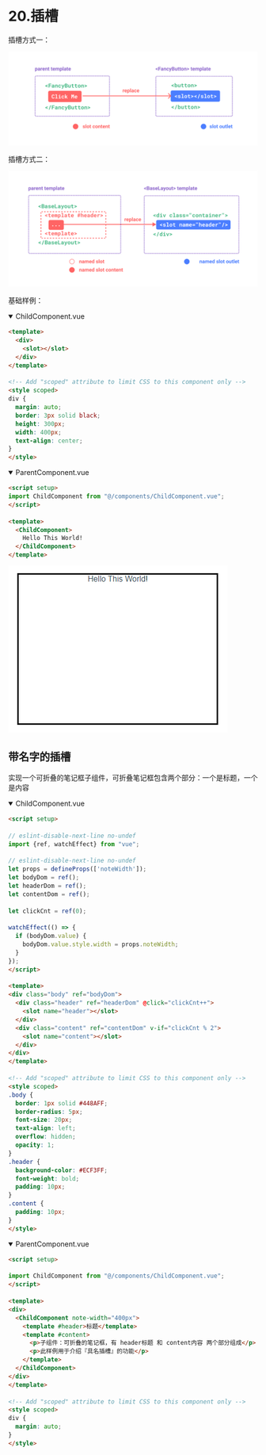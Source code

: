 # 20.插槽

插槽方式一：

![图 2](../images/dbdaf1e8e205a3d298754df09fbc5211553633499a407f69c62017cd0de36ca6.png)  

插槽方式二：

![图 1](../images/ebb7b207b505052875ec5079bd0b1685ef4676ea4a79fb7fbc1988f3030a11a8.png)  


基础样例：

<details open><summary>ChildComponent.vue</summary>

```html
<template>
  <div>
    <slot></slot>
  </div>
</template>

<!-- Add "scoped" attribute to limit CSS to this component only -->
<style scoped>
div {
  margin: auto;
  border: 3px solid black;
  height: 300px;
  width: 400px;
  text-align: center;
}
</style>
```

</details>

<details open><summary>ParentComponent.vue</summary>

```html
<script setup>
import ChildComponent from "@/components/ChildComponent.vue";
</script>

<template>
  <ChildComponent>
    Hello This World!
  </ChildComponent>
</template>
```

</details>

![图 0](../images/0c3e01b80267b003b22c3b27e9ddb0e5258513142ef97fc19b0bfe7ff02ba824.png)  

## 带名字的插槽

实现一个可折叠的笔记框子组件，可折叠笔记框包含两个部分：一个是标题，一个是内容

<details open><summary>ChildComponent.vue</summary>

```html
<script setup>

// eslint-disable-next-line no-undef
import {ref, watchEffect} from "vue";

// eslint-disable-next-line no-undef
let props = defineProps(['noteWidth']);
let bodyDom = ref();
let headerDom = ref();
let contentDom = ref();

let clickCnt = ref(0);

watchEffect(() => {
  if (bodyDom.value) {
    bodyDom.value.style.width = props.noteWidth;
  }
});
</script>

<template>
<div class="body" ref="bodyDom">
  <div class="header" ref="headerDom" @click="clickCnt++">
    <slot name="header"></slot>
  </div>
  <div class="content" ref="contentDom" v-if="clickCnt % 2">
    <slot name="content"></slot>
  </div>
</div>
</template>

<!-- Add "scoped" attribute to limit CSS to this component only -->
<style scoped>
.body {
  border: 1px solid #448AFF;
  border-radius: 5px;
  font-size: 20px;
  text-align: left;
  overflow: hidden;
  opacity: 1;
}
.header {
  background-color: #ECF3FF;
  font-weight: bold;
  padding: 10px;
}
.content {
  padding: 10px;
}
</style>
```

</details>

<details open><summary>ParentComponent.vue</summary>

```html
<script setup>

import ChildComponent from "@/components/ChildComponent.vue";
</script>

<template>
<div>
  <ChildComponent note-width="400px">
    <template #header>标题</template>
    <template #content>
      <p>子组件：可折叠的笔记框，有 header标题 和 content内容 两个部分组成</p>
      <p>此样例用于介绍『具名插槽』的功能</p>
    </template>
  </ChildComponent>
</div>
</template>

<!-- Add "scoped" attribute to limit CSS to this component only -->
<style scoped>
div {
  margin: auto;
}
</style>
```

</details>